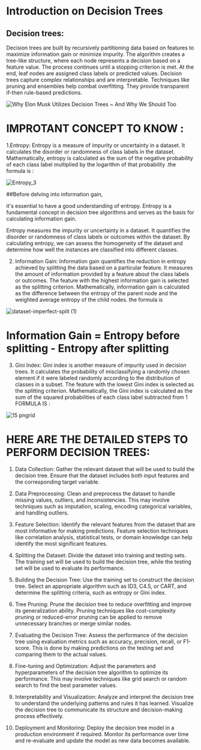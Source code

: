 
# Introduction on Decision Trees

## Decision trees:
 Decision trees are built by recursively partitioning data based on features to maximize information gain or minimize impurity. The algorithm creates a tree-like structure, where each node represents a decision based on a feature value. The process continues until a stopping criterion is met. At the end, leaf nodes are assigned class labels or predicted values. Decision trees capture complex relationships and are interpretable. Techniques like pruning and ensembles help combat overfitting. They provide transparent if-then rule-based predictions.

![Why Elon Musk Utilizes Decision Trees ~ And Why We Should Too](https://github.com/dame-cell/decision-tree/assets/122996026/a3f11f20-d9e0-4fb1-9562-22526aef1544)

# IMPROTANT CONCEPT TO KNOW :

1.Entropy: Entropy is a measure of impurity or uncertainty in a dataset. It calculates the disorder or randomness of class labels in the dataset. Mathematically, entropy is calculated as the sum of the negative probability of each class label multiplied by the logarithm of that probability .the formula is  :

![Entropy_3](https://github.com/dame-cell/decision-tree/assets/122996026/9a3ff3cf-d36a-4536-a7fb-9e16f5b29f1c)

##Before delving into information gain, 

it's essential to have a good understanding of entropy. Entropy is a fundamental concept in decision tree algorithms and serves as the basis for calculating information gain.

Entropy measures the impurity or uncertainty in a dataset. It quantifies the disorder or randomness of class labels or outcomes within the dataset. By calculating entropy, we can assess the homogeneity of the dataset and determine how well the instances are classified into different classes.

2. Information Gain: Information gain quantifies the reduction in entropy achieved by splitting the data based on a particular feature. It measures the amount of information provided by a feature about the class labels or outcomes. The feature with the highest information gain is selected as the splitting criterion. Mathematically, information gain is calculated as the difference between the entropy of the parent node and the weighted average entropy of the child nodes.  the formula is


![dataset-imperfect-split (1)](https://github.com/dame-cell/decision-tree/assets/122996026/2e66043c-2876-4dfe-becf-323f1672111d)

# Information Gain = Entropy before splitting - Entropy after splitting


3. Gini Index: Gini index is another measure of impurity used in decision trees. It calculates the probability of misclassifying a randomly chosen element if it were labeled randomly according to the distribution of classes in a subset. The feature with the lowest Gini index is selected as the splitting criterion. Mathematically, the Gini index is calculated as the sum of the squared probabilities of each class label subtracted from 1 
FORMULA IS :

![15 pngrid](https://github.com/dame-cell/decision-tree/assets/122996026/88ec1aaa-d4eb-4537-b6cd-e4e393cba06a)

# HERE ARE THE DETAILED STEPS TO PERFORM DECISION TREES:

1. Data Collection: Gather the relevant dataset that will be used to build the decision tree. Ensure that the dataset includes both input features and the corresponding target variable.

2. Data Preprocessing: Clean and preprocess the dataset to handle missing values, outliers, and inconsistencies. This may involve techniques such as imputation, scaling, encoding categorical variables, and handling outliers.

3. Feature Selection: Identify the relevant features from the dataset that are most informative for making predictions. Feature selection techniques like correlation analysis, statistical tests, or domain knowledge can help identify the most significant features.

4. Splitting the Dataset: Divide the dataset into training and testing sets. The training set will be used to build the decision tree, while the testing set will be used to evaluate its performance.

5. Building the Decision Tree: Use the training set to construct the decision tree. Select an appropriate algorithm such as ID3, C4.5, or CART, and determine the splitting criteria, such as entropy or Gini index.

6. Tree Pruning: Prune the decision tree to reduce overfitting and improve its generalization ability. Pruning techniques like cost-complexity pruning or reduced-error pruning can be applied to remove unnecessary branches or merge similar nodes.

7. Evaluating the Decision Tree: Assess the performance of the decision tree using evaluation metrics such as accuracy, precision, recall, or F1-score. This is done by making predictions on the testing set and comparing them to the actual values.

8. Fine-tuning and Optimization: Adjust the parameters and hyperparameters of the decision tree algorithm to optimize its performance. This may involve techniques like grid search or random search to find the best parameter values.

9. Interpretability and Visualization: Analyze and interpret the decision tree to understand the underlying patterns and rules it has learned. Visualize the decision tree to communicate its structure and decision-making process effectively.

10. Deployment and Monitoring: Deploy the decision tree model in a production environment if required. Monitor its performance over time and re-evaluate and update the model as new data becomes available.



